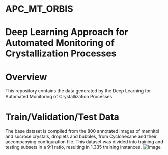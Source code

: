 # APC_MT_ORBIS
# Deep Learning Approach for Automated Monitoring of Crystallization Processes
# Overview 
This repository contains the data generated by the Deep Learning for Automated Monitoring of Crystallization Processes.
# Train/Validation/Test Data 
The base dataset is compiled from the 800 annotated images of mannitol and sucrose crystals, droplets and bubbles, from Cyclohexane and their accompanying configuration file. 
This dataset was divided into training and testing subsets in a 9:1 ratio, resulting in 1,335 training instances.
![image](https://github.com/user-attachments/assets/e8b676f0-d347-4d24-bc8f-2ff50698ab3e)
